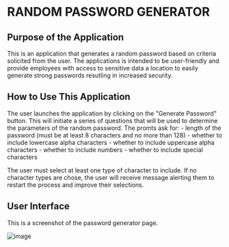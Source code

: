 #   RANDOM PASSWORD GENERATOR

##  Purpose of the Application

This is an application that generates a random password based on criteria solicited from the user. The applications is intended to be user-friendly and provide employees with access to sensitive data a location to easily generate strong passwords resutling in increased security.

##  How to Use This Application

The user launches the application by clicking on the "Generate Password" button. This will initiate a series of questions that will be used to determine the parameters of the random password. The promts ask for:
    -   length of the password (must be at least 8 characters and no more than 128)
    -   whether to include lowercase alpha characters
    -   whether to include uppercase alpha characters
    -   whether to include numbers
    -   whether to include special characters

The user must select at least one type of character to include. If no character types are chose, the user will receive message alerting them to restart the process and improve their selections.

##  User Interface

This is a screenshot of the password generator page.

![image](https://user-images.githubusercontent.com/65414966/87259391-fa23ef00-c478-11ea-8115-dab3dd762764.png)


